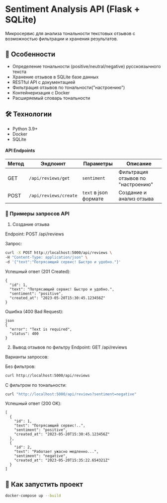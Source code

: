 # Sentiment Analysis API (Flask + SQLite)

Микросервис для анализа тональности текстовых отзывов с возможностью фильтрации и хранения результатов.

## 🚀 Особенности

- Определение тональности (positive/neutral/negative) русскоязычного текста
- Хранение отзывов в SQLite базе данных
- RESTful API с документацией
- Фильтрация отзывов по тональности("настроению")
- Контейнеризация с Docker
- Расширяемый словарь тональности

## 🛠️ Технологии
- Python 3.9+
- Docker
- SQLite


#### API Endpoints
| Метод | Эндпоинт              | Параметры        | Описание                           |
|-------|-----------------------|------------------|------------------------------------|
| GET   | `/api/reviews/get`    | `sentiment`      | Фильтрация отзывов по "настроению" |
| POST  | `/api/reviews/create` | `text` в json формате | Создание и анализ отзыва           |

### 📡 Примеры запросов API
1. Создание отзыва

Endpoint: POST /api/reviews

Запрос:

```bash
curl -X POST http://localhost:5000/api/reviews \
-H "Content-Type: application/json" \
-d '{"text":"Потрясающий сервис! Быстро и удобно."}'
```

Успешный ответ (201 Created):

```
{
  "id": 1,
  "text": "Потрясающий сервис! Быстро и удобно.",
  "sentiment": "positive",
  "created_at": "2023-05-20T15:30:45.123456Z"
}
```

Ошибка (400 Bad Request):
```
json
{
  "error": "Text is required",
  "status": 400
}
```

2. Вывод отзывов по фильтру
Endpoint: GET /api/reviews

Варианты запросов:

Без фильтров:
```bash
curl http://localhost:5000/api/reviews
```
С фильтром по тональности:
```bash
curl "http://localhost:5000/api/reviews?sentiment=negative"
```
Успешный ответ (200 OK):
```
[
  {
    "id": 1,
    "text": "Потрясающий сервис!..",
    "sentiment": "positive",
    "created_at": "2023-05-20T15:30:45.123456Z"
  },
  {
    "id": 2,
    "text": "Работает ужасно медленно...",
    "sentiment": "negative",
    "created_at": "2023-05-20T15:35:22.654321Z"
  }
]
```

## 🚀 Как запустить проект

```bash
docker-compose up --build